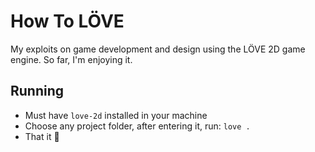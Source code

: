 # How To LÖVE
My exploits on game development and design using the LÖVE 2D game engine. So far, I'm enjoying it.

## Running
- Must have `love-2d` installed in your machine
- Choose any project folder, after entering it, run: `love .`
- That it 🥂
